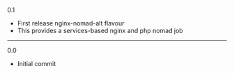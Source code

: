 0.1

* First release nginx-nomad-alt flavour
* This provides a services-based nginx and php nomad job

---

0.0

* Initial commit
